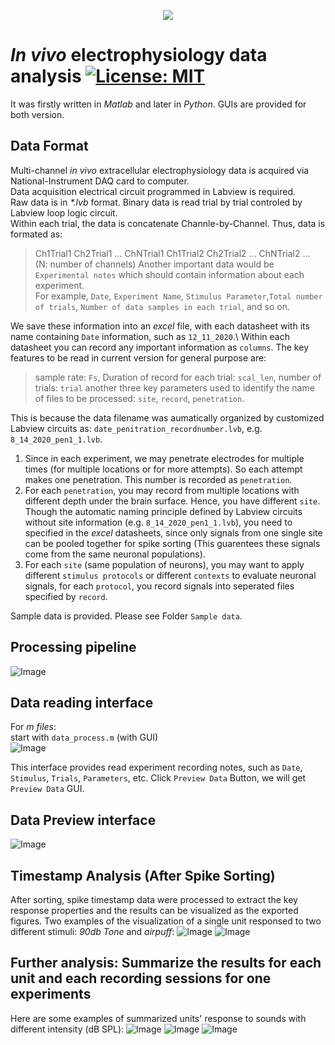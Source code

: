 <p align="center">
  <img src="https://li-shen-amy.github.io/profile/images/projects/ephys_ana.jpg" />
</p>

# _In vivo_ electrophysiology data analysis [![License: MIT](https://img.shields.io/badge/License-MIT-yellow.svg)](https://opensource.org/licenses/MIT)
It was firstly written in *Matlab* and later in *Python*. GUIs are provided for both version.
## Data Format
Multi-channel _in vivo_ extracellular electrophysiology data is acquired via National-Instrument DAQ card to computer.\
Data acquisition electrical circuit programmed in Labview is required.\
Raw data is in _*.lvb_ format. Binary data is read trial by trial controled by Labview loop logic circuit.\
Within each trial, the data is concatenate Channle-by-Channel. Thus, data is formated as:  
>  Ch1Trial1  Ch2Trial1 ... ChNTrial1 Ch1Trial2 Ch2Trial2 ... ChNTrial2 ...  
> (N: number of channels)
Another important data would be `Experimental notes` which should contain information about each experiment. \
For example, `Date`, `Experiment Name`, `Stimulus Parameter`,`Total number of trials`, `Number of data samples in each trial`, and so on.

We save these information into an _excel_ file, with each datasheet with its name containing `Date` information, such as `12_11_2020`.\ 
Within each datasheet you can record any important information as `columns`. The key features to be read in current version for general purpose are:
> sample rate: `Fs`, Duration of record for each trial: `scal_len`, number of trials: `trial`
> another three key parameters used to identify the name of files to be processed: `site`, `record`, `penetration`.

This is because the data filename was aumatically organized by customized Labview circuits as: `date_penitration_recordnumber.lvb`, e.g. `8_14_2020_pen1_1.lvb`.
1. Since in each experiment, we may penetrate electrodes for multiple times (for multiple locations or for more attempts). So each attempt makes one penetration.
This number is recorded as `penetration`. 
2. For each `penetration`, you may record from multiple locations with different depth under the brain surface. Hence, you have different `site`. Though the automatic naming principle defined by Labview circuits without site information (e.g. `8_14_2020_pen1_1.lvb`), you need to specified in the _excel_ datasheets, since only signals from one single site can be pooled together for spike sorting (This guarentees these signals come from the same neuronal populations).
3. For each `site` (same population of neurons), you may want to apply different `stimulus protocols` or different `contexts` to evaluate neuronal signals, for each `protocol`, you record signals into seperated files specified by `record`.

Sample data is provided. Please see Folder `Sample data`.
## Processing pipeline
![Image](images/data_processing_flow.png "data_processing_flow")
## Data reading interface
For _m files_:\
start with `data_process.m` (with GUI)\
![Image](images/data_process_gui.png "data_process_gui")

This interface provides read experiment recording notes, such as `Date`, `Stimulus`, `Trials`, `Parameters`, etc.
Click `Preview Data` Button, we will get `Preview Data` GUI.
## Data Preview interface
![Image](images/data_preview_gui2.png "data_preview_gui2")
## Timestamp Analysis (After Spike Sorting)
After sorting, spike timestamp data were processed to extract the key response properties and the results can be visualized as the exported figures. 
Two examples of the visualization of a single unit responsed to two different stimuli: _90db Tone_ and _airpuff_:
![Image](sample_data/fig/site1rec8_ch1_n5.jpg "jpg_export_example1")
![Image](sample_data/fig/site1rec9_ch1_n5.jpg "jpg_export_example2")
## Further analysis: Summarize the results for each unit and each recording sessions for one experiments
Here are some examples of summarized units' response to sounds with different intensity (dB SPL):
![Image](sample_data/Results/procesed_1_9_2018_site1.jpg "summary_export_example1")
![Image](sample_data/Results/procesed_1_9_2018_site2.jpg "summary_export_example2")
![Image](sample_data/Results/procesed_1_23_2018_site2.jpg "summary_export_example3")
